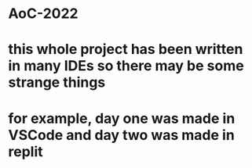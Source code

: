 ﻿# AoC-2022
# this whole project has been written in many IDEs so there may be some strange things
# for example, day one was made in VSCode and day two was made in replit
